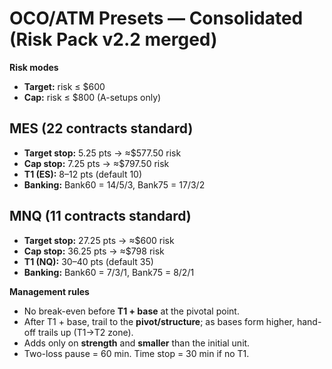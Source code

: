 # OCO/ATM Presets — Consolidated (Risk Pack v2.2 merged)

**Risk modes**
- **Target:** risk ≤ $600
- **Cap:** risk ≤ $800 (A-setups only)

## MES (22 contracts standard)
- **Target stop:** 5.25 pts → ≈$577.50 risk
- **Cap stop:**    7.25 pts → ≈$797.50 risk
- **T1 (ES):** 8–12 pts (default 10)
- **Banking:** Bank60 = 14/5/3, Bank75 = 17/3/2

## MNQ (11 contracts standard)
- **Target stop:** 27.25 pts → ≈$600 risk
- **Cap stop:**    36.25 pts → ≈$798 risk
- **T1 (NQ):** 30–40 pts (default 35)
- **Banking:** Bank60 = 7/3/1, Bank75 = 8/2/1

**Management rules**
- No break-even before **T1 + base** at the pivotal point.
- After T1 + base, trail to the **pivot/structure**; as bases form higher, hand-off trails up (T1→T2 zone).
- Adds only on **strength** and **smaller** than the initial unit.
- Two-loss pause = 60 min. Time stop = 30 min if no T1.
